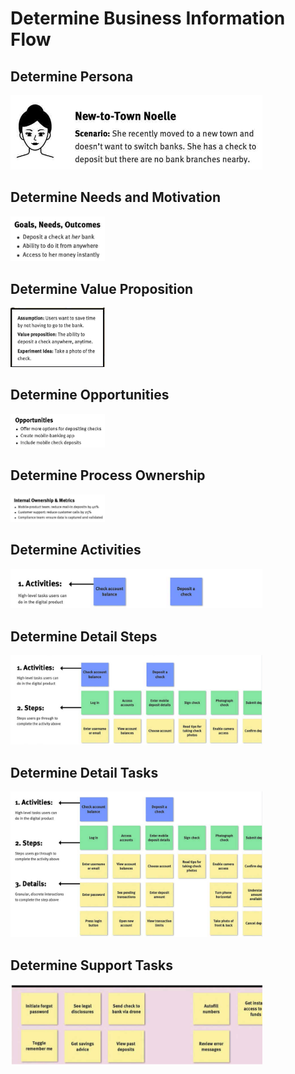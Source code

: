  
# Determine Business Information Flow

## Determine Persona
<img src="images/process_persona.png" width="80%">


## Determine Needs and Motivation
<img src="images/process_goals_needs_outcomes.png" width="30%">


## Determine Value Proposition
<img src="images/process_value_proposition.png" width="30%"> 

## Determine Opportunities
<img src="images/process_opportunities.png" width="30%">

## Determine Process Ownership
<img src="images/process_ownership.png" width="30%">


## Determine Activities
<img src="images/process_activities.png" width="80%">

## Determine Detail Steps
<img src="images/process_detail_steps.png" width="80%">

## Determine Detail Tasks
<img src="images/process_detail_tasks.png" width="80%">

## Determine Support Tasks
<img src="images/process_support_tasks.png" width="80%">






